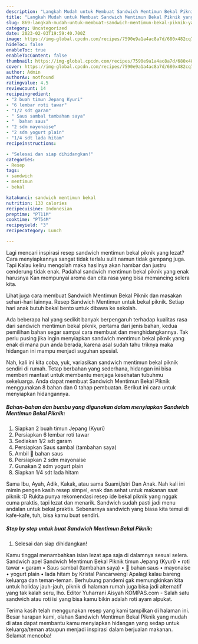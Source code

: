 ```yaml
---
description: "Langkah Mudah untuk Membuat Sandwich Mentimun Bekal Piknik yang Lezat"
title: "Langkah Mudah untuk Membuat Sandwich Mentimun Bekal Piknik yang Lezat"
slug: 869-langkah-mudah-untuk-membuat-sandwich-mentimun-bekal-piknik-yang-lezat
category: Uncategorized
date: 2023-02-03T19:59:40.700Z
image: https://img-global.cpcdn.com/recipes/7590e9a1a4ac8a7d/680x482cq70/sandwich-mentimun-bekal-piknik-foto-resep-utama.jpg
hideToc: false
enableToc: true
enableTocContent: false
thumbnail: https://img-global.cpcdn.com/recipes/7590e9a1a4ac8a7d/680x482cq70/sandwich-mentimun-bekal-piknik-foto-resep-utama.jpg
cover: https://img-global.cpcdn.com/recipes/7590e9a1a4ac8a7d/680x482cq70/sandwich-mentimun-bekal-piknik-foto-resep-utama.jpg
author: Admin
authorAv: notfound
ratingvalue: 4.5
reviewcount: 14
recipeingredient:
- "2 buah timun Jepang Kyuri"
- "6 lembar roti tawar"
- "1/2 sdt garam"
- " Saus sambal tambahan saya"
- "  bahan saus"
- "2 sdm mayonaise"
- "2 sdm yogurt plain"
- "1/4 sdt lada hitam"
recipeinstructions:

- "Selesai dan siap dihidangkan!"
categories:
- Resep
tags:
- sandwich
- mentimun
- bekal

katakunci: sandwich mentimun bekal 
nutrition: 133 calories
recipecuisine: Indonesian
preptime: "PT11M"
cooktime: "PT54M"
recipeyield: "3"
recipecategory: Lunch

---
```



Lagi mencari inspirasi resep sandwich mentimun bekal piknik yang lezat? Cara menyiapkannya sangat tidak terlalu sulit namun tidak gampang juga. Tapi Kalau keliru mengolah maka hasilnya akan hambar dan justru cenderung tidak enak. Padahal sandwich mentimun bekal piknik yang enak harusnya Kan mempunyai aroma dan cita rasa yang bisa memancing selera kita.


Lihat juga cara membuat Sandwich Mentimun Bekal Piknik dan masakan sehari-hari lainnya. Resep Sandwich Mentimun untuk bekal piknik. Setiap hari anak butuh bekal bento untuk dibawa ke sekolah.

Ada beberapa hal yang sedikit banyak berpengaruh terhadap kualitas rasa dari sandwich mentimun bekal piknik, pertama dari jenis bahan, kedua pemilihan bahan segar sampai cara membuat dan menghidangkannya. Tak perlu pusing jika ingin menyiapkan sandwich mentimun bekal piknik yang enak di mana pun anda berada, karena asal sudah tahu triknya maka hidangan ini mampu menjadi suguhan spesial.


Nah, kali ini kita coba, yuk, variasikan sandwich mentimun bekal piknik sendiri di rumah. Tetap berbahan yang sederhana, hidangan ini bisa memberi manfaat untuk membantu menjaga kesehatan tubuhmu sekeluarga. Anda dapat membuat Sandwich Mentimun Bekal Piknik menggunakan 8 bahan dan 0 tahap pembuatan. Berikut ini cara untuk menyiapkan hidangannya.

<!--inarticleads1-->

##### Bahan-bahan dan bumbu yang digunakan dalam menyiapkan Sandwich Mentimun Bekal Piknik:

1. Siapkan 2 buah timun Jepang (Kyuri)
1. Persiapkan 6 lembar roti tawar
1. Sediakan 1/2 sdt garam
1. Persiapkan  Saus sambal (tambahan saya)
1. Ambil  💚 bahan saus
1. Persiapkan 2 sdm mayonaise
1. Gunakan 2 sdm yogurt plain
1. Siapkan 1/4 sdt lada hitam


Sama Ibu, Ayah, Adik, Kakak, atau sama Suami,Istri Dan Anak. Nah kali ini mimin pengen kasih resep simpel, enak dan sehat untuk makanan saat piknik :D Rukita punya rekomendasi resep ide bekal piknik yang nggak cuma praktis, tapi lezat dan menarik. Sandwich sudah pasti jadi menu andalan untuk bekal praktis. Sebenarnya sandwich yang biasa kita temui di kafe-kafe, tuh, bisa kamu buat sendiri. 

<!--inarticleads2-->

##### Step by step untuk buat Sandwich Mentimun Bekal Piknik:


1. Selesai dan siap dihidangkan!

Kamu tinggal menambahkan isian lezat apa saja di dalamnya sesuai selera. Sandwich apel Sandwich Mentimun Bekal Piknik timun Jepang (Kyuri) • roti tawar • garam • Saus sambal (tambahan saya) • 💚 bahan saus • mayonaise • yogurt plain • lada hitam by Kristal Pancarwengi Apalagi kalau bareng keluarga dan teman-teman. Berhubung pandemi gak memungkinkan kita untuk holiday jauh-jauh, piknik di halaman rumah juga bisa jadi alternatif yang tak kalah seru, lho. Editor Yuharrani Aisyah KOMPAS.com - Salah satu sandwich atau roti isi yang bisa kamu bikin adalah roti ayam alpukat. 

Terima kasih telah menggunakan resep yang kami tampilkan di halaman ini. Besar harapan kami, olahan Sandwich Mentimun Bekal Piknik yang mudah di atas dapat membantu kamu menyiapkan hidangan yang sedap untuk keluarga/teman ataupun menjadi inspirasi dalam berjualan makanan. Selamat mencoba!
